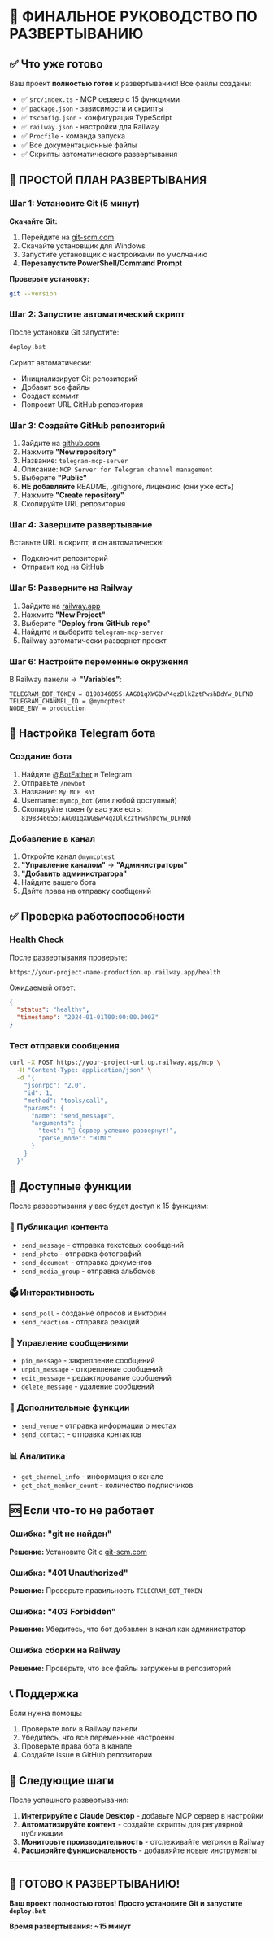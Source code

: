 # 🚀 ФИНАЛЬНОЕ РУКОВОДСТВО ПО РАЗВЕРТЫВАНИЮ

## ✅ Что уже готово

Ваш проект **полностью готов** к развертыванию! Все файлы созданы:

- ✅ `src/index.ts` - MCP сервер с 15 функциями
- ✅ `package.json` - зависимости и скрипты
- ✅ `tsconfig.json` - конфигурация TypeScript
- ✅ `railway.json` - настройки для Railway
- ✅ `Procfile` - команда запуска
- ✅ Все документационные файлы
- ✅ Скрипты автоматического развертывания

## 🎯 ПРОСТОЙ ПЛАН РАЗВЕРТЫВАНИЯ

### Шаг 1: Установите Git (5 минут)

**Скачайте Git:**
1. Перейдите на [git-scm.com](https://git-scm.com/download/win)
2. Скачайте установщик для Windows
3. Запустите установщик с настройками по умолчанию
4. **Перезапустите PowerShell/Command Prompt**

**Проверьте установку:**
```bash
git --version
```

### Шаг 2: Запустите автоматический скрипт

После установки Git запустите:
```bash
deploy.bat
```

Скрипт автоматически:
- Инициализирует Git репозиторий
- Добавит все файлы
- Создаст коммит
- Попросит URL GitHub репозитория

### Шаг 3: Создайте GitHub репозиторий

1. Зайдите на [github.com](https://github.com)
2. Нажмите **"New repository"**
3. Название: `telegram-mcp-server`
4. Описание: `MCP Server for Telegram channel management`
5. Выберите **"Public"**
6. **НЕ добавляйте** README, .gitignore, лицензию (они уже есть)
7. Нажмите **"Create repository"**
8. Скопируйте URL репозитория

### Шаг 4: Завершите развертывание

Вставьте URL в скрипт, и он автоматически:
- Подключит репозиторий
- Отправит код на GitHub

### Шаг 5: Разверните на Railway

1. Зайдите на [railway.app](https://railway.app)
2. Нажмите **"New Project"**
3. Выберите **"Deploy from GitHub repo"**
4. Найдите и выберите `telegram-mcp-server`
5. Railway автоматически развернет проект

### Шаг 6: Настройте переменные окружения

В Railway панели → **"Variables"**:
```
TELEGRAM_BOT_TOKEN = 8198346055:AAG01qXWGBwP4qzDlkZztPwshDdYw_DLFN0
TELEGRAM_CHANNEL_ID = @mymcptest
NODE_ENV = production
```

## 🤖 Настройка Telegram бота

### Создание бота
1. Найдите [@BotFather](https://t.me/botfather) в Telegram
2. Отправьте `/newbot`
3. Название: `My MCP Bot`
4. Username: `mymcp_bot` (или любой доступный)
5. Скопируйте токен (у вас уже есть: `8198346055:AAG01qXWGBwP4qzDlkZztPwshDdYw_DLFN0`)

### Добавление в канал
1. Откройте канал `@mymcptest`
2. **"Управление каналом"** → **"Администраторы"**
3. **"Добавить администратора"**
4. Найдите вашего бота
5. Дайте права на отправку сообщений

## ✅ Проверка работоспособности

### Health Check
После развертывания проверьте:
```
https://your-project-name-production.up.railway.app/health
```

Ожидаемый ответ:
```json
{
  "status": "healthy",
  "timestamp": "2024-01-01T00:00:00.000Z"
}
```

### Тест отправки сообщения
```bash
curl -X POST https://your-project-url.up.railway.app/mcp \
  -H "Content-Type: application/json" \
  -d '{
    "jsonrpc": "2.0",
    "id": 1,
    "method": "tools/call",
    "params": {
      "name": "send_message",
      "arguments": {
        "text": "🚀 Сервер успешно развернут!",
        "parse_mode": "HTML"
      }
    }
  }'
```

## 🎉 Доступные функции

После развертывания у вас будет доступ к 15 функциям:

### 📝 Публикация контента
- `send_message` - отправка текстовых сообщений
- `send_photo` - отправка фотографий
- `send_document` - отправка документов
- `send_media_group` - отправка альбомов

### 🗳️ Интерактивность
- `send_poll` - создание опросов и викторин
- `send_reaction` - отправка реакций

### 📌 Управление сообщениями
- `pin_message` - закрепление сообщений
- `unpin_message` - открепление сообщений
- `edit_message` - редактирование сообщений
- `delete_message` - удаление сообщений

### 📱 Дополнительные функции
- `send_venue` - отправка информации о местах
- `send_contact` - отправка контактов

### 📊 Аналитика
- `get_channel_info` - информация о канале
- `get_chat_member_count` - количество подписчиков

## 🆘 Если что-то не работает

### Ошибка: "git не найден"
**Решение:** Установите Git с [git-scm.com](https://git-scm.com/download/win)

### Ошибка: "401 Unauthorized"
**Решение:** Проверьте правильность `TELEGRAM_BOT_TOKEN`

### Ошибка: "403 Forbidden"
**Решение:** Убедитесь, что бот добавлен в канал как администратор

### Ошибка сборки на Railway
**Решение:** Проверьте, что все файлы загружены в репозиторий

## 📞 Поддержка

Если нужна помощь:
1. Проверьте логи в Railway панели
2. Убедитесь, что все переменные настроены
3. Проверьте права бота в канале
4. Создайте issue в GitHub репозитории

## 🎯 Следующие шаги

После успешного развертывания:
1. **Интегрируйте с Claude Desktop** - добавьте MCP сервер в настройки
2. **Автоматизируйте контент** - создайте скрипты для регулярной публикации
3. **Мониторьте производительность** - отслеживайте метрики в Railway
4. **Расширяйте функциональность** - добавляйте новые инструменты

---

## 🚀 ГОТОВО К РАЗВЕРТЫВАНИЮ!

**Ваш проект полностью готов! Просто установите Git и запустите `deploy.bat`**

**Время развертывания: ~15 минут**

